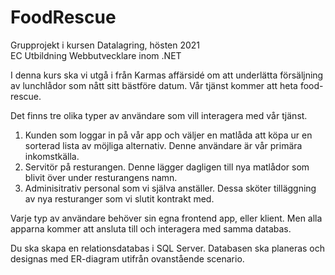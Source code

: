 # FoodRescue
Grupprojekt i kursen Datalagring, hösten 2021 <br>
EC Utbildning Webbutvecklare inom .NET <br>

I denna kurs ska vi utgå i från Karmas affärsidé om att underlätta försäljning av lunchlådor som nått sitt bästföre datum. Vår tjänst kommer att heta food-rescue.

Det finns tre olika typer av användare som vill interagera med vår tjänst.

1. Kunden som loggar in på vår app och väljer en matlåda att köpa ur en sorterad lista av
   möjliga alternativ. Denne användare är vår primära inkomstkälla.
2. Servitör på resturangen. Denne lägger dagligen till nya matlådor som blivit över
   under resturangens namn.
3. Adminisitrativ personal som vi själva anställer. Dessa sköter tilläggning av nya
   resturanger som vi slutit kontrakt med.

Varje typ av användare behöver sin egna frontend app, eller klient. Men alla apparna
kommer att ansluta till och interagera med samma databas.

Du ska skapa en relationsdatabas i SQL Server. Databasen ska planeras och designas med ER-diagram utifrån ovanstående scenario. 
